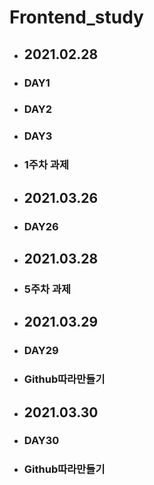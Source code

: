 # Frontend_study

+ ## 2021.02.28
+ ### DAY1
+ ### DAY2
+ ### DAY3
+ ### 1주차 과제

+ ## 2021.03.26
+ ### DAY26

+ ## 2021.03.28
+ ### 5주차 과제

+ ## 2021.03.29
+ ### DAY29
+ ### Github따라만들기

+ ## 2021.03.30
+ ### DAY30
+ ### Github따라만들기
